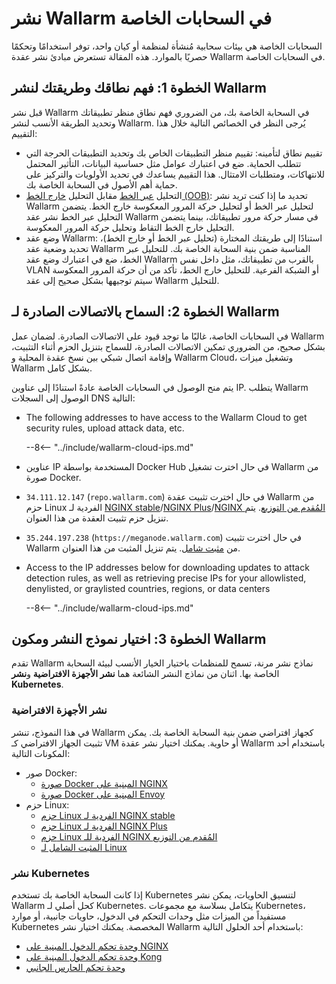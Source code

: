 [ip-lists-docs]: ../../user-guides/ip-lists/overview.md

# نشر Wallarm في السحابات الخاصة

السحابات الخاصة هي بيئات سحابية مُنشأة لمنظمة أو كيان واحد، توفر استخدامًا وتحكمًا حصريًا بالموارد. هذه المقالة تستعرض مبادئ نشر عقدة Wallarm في السحابات الخاصة.

## الخطوة 1: فهم نطاقك وطريقتك لنشر Wallarm

قبل نشر Wallarm في السحابة الخاصة بك، من الضروري فهم نطاق منظر تطبيقاتك وتحديد الطريقة الأنسب لنشر Wallarm. يُرجى النظر في الخصائص التالية خلال هذا التقييم:

* تقييم نطاق لتأمينه: تقييم منظر التطبيقات الخاص بك وتحديد التطبيقات الحرجة التي تتطلب الحماية. ضع في اعتبارك عوامل مثل حساسية البيانات، التأثير المحتمل للانتهاكات، ومتطلبات الامتثال. هذا التقييم يساعدك في تحديد الأولويات والتركيز على حماية أهم الأصول في السحابة الخاصة بك.
* التحليل [عبر الخط](../inline/overview.md) مقابل التحليل [خارج الخط (OOB)](../oob/overview.md): تحديد ما إذا كنت تريد نشر Wallarm لتحليل عبر الخط أو لتحليل حركة المرور المعكوسة خارج الخط. يتضمن التحليل عبر الخط نشر عقد Wallarm في مسار حركة مرور تطبيقاتك، بينما يتضمن التحليل خارج الخط التقاط وتحليل حركة المرور المعكوسة.
* وضع عقد Wallarm: استنادًا إلى طريقتك المختارة (تحليل عبر الخط أو خارج الخط)، تحديد وضعية عقد Wallarm المناسبة ضمن بنية السحابة الخاصة بك. للتحليل عبر الخط، ضع في اعتبارك وضع عقد Wallarm بالقرب من تطبيقاتك، مثل داخل نفس VLAN أو الشبكة الفرعية. للتحليل خارج الخط، تأكد من أن حركة المرور المعكوسة سيتم توجيهها بشكل صحيح إلى عقد Wallarm للتحليل.

## الخطوة 2: السماح بالاتصالات الصادرة لـ Wallarm

في السحابات الخاصة، غالبًا ما توجد قيود على الاتصالات الصادرة. لضمان عمل Wallarm بشكل صحيح، من الضروري تمكين الاتصالات الصادرة، للسماح بتنزيل الحزم أثناء التثبيت، وإقامة اتصال شبكي بين نسخ عقدة المحلية و Wallarm Cloud، وتشغيل ميزات Wallarm بشكل كامل.

يتم منح الوصول في السحابات الخاصة عادةً استنادًا إلى عناوين IP. يتطلب Wallarm الوصول إلى السجلات DNS التالية:

* The following addresses to have access to the Wallarm Cloud to get security rules, upload attack data, etc.

    --8<-- "../include/wallarm-cloud-ips.md"
* عناوين IP المستخدمة بواسطة Docker Hub في حال اخترت تشغيل Wallarm من صورة Docker.
* `34.111.12.147` (`repo.wallarm.com`) في حال اخترت تثبيت عقدة Wallarm من حزم Linux الفردية لـ [NGINX stable](../nginx/dynamic-module.md)/[NGINX Plus](../nginx-plus.md)/[NGINX المُقدم من التوزيع](../nginx/dynamic-module-from-distr.md). يتم تنزيل حزم تثبيت العقدة من هذا العنوان.
* `35.244.197.238` (`https://meganode.wallarm.com`) في حال اخترت تثبيت Wallarm من [مثبت شامل](../nginx/all-in-one.md). يتم تنزيل المثبت من هذا العنوان.
* Access to the IP addresses below for downloading updates to attack detection rules, as well as retrieving precise IPs for your allowlisted, denylisted, or graylisted countries, regions, or data centers

    --8<-- "../include/wallarm-cloud-ips.md"

## الخطوة 3: اختيار نموذج النشر ومكون Wallarm

تقدم Wallarm نماذج نشر مرنة، تسمح للمنظمات باختيار الخيار الأنسب لبيئة السحابة الخاصة بها. اثنان من نماذج النشر الشائعة هما **نشر الأجهزة الافتراضية** و**نشر Kubernetes**.

### نشر الأجهزة الافتراضية

في هذا النموذج، تنشر Wallarm كجهاز افتراضي ضمن بنية السحابة الخاصة بك. يمكن تثبيت الجهاز الافتراضي كـ VM أو حاوية. يمكنك اختيار نشر عقدة Wallarm باستخدام أحد المكونات التالية:

* صور Docker:
    * [صورة Docker المبنية على NGINX](../../admin-en/installation-docker-en.md)
    * [صورة Docker المبنية على Envoy](../../admin-en/installation-guides/envoy/envoy-docker.md)
* حزم Linux:
    * [حزم Linux الفردية لـ NGINX stable](../nginx/dynamic-module.md)
    * [حزم Linux الفردية لـ NGINX Plus](../nginx-plus.md)
    * [حزم Linux الفردية للـ NGINX المُقدم من التوزيع](../nginx/dynamic-module-from-distr.md)
    * [المثبت الشامل لـ Linux](../nginx/all-in-one.md)

### نشر Kubernetes

إذا كانت السحابة الخاصة بك تستخدم Kubernetes لتنسيق الحاويات، يمكن نشر Wallarm كحل أصلي لـ Kubernetes. يتكامل بسلاسة مع مجموعات Kubernetes، مستفيداً من الميزات مثل وحدات التحكم في الدخول، حاويات جانبية، أو موارد Kubernetes المخصصة. يمكنك اختيار نشر Wallarm باستخدام أحد الحلول التالية:

* [وحدة تحكم الدخول المبنية على NGINX](../../admin-en/installation-kubernetes-en.md)
* [وحدة تحكم الدخول المبنية على Kong](../kubernetes/kong-ingress-controller/deployment.md)
* [وحدة تحكم الحارس الجانبي](../kubernetes/sidecar-proxy/deployment.md)